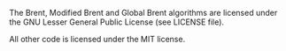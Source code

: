 The Brent, Modified Brent and Global Brent algorithms are licensed under the GNU Lesser General Public License (see LICENSE file).

All other code is licensed under the MIT license.
